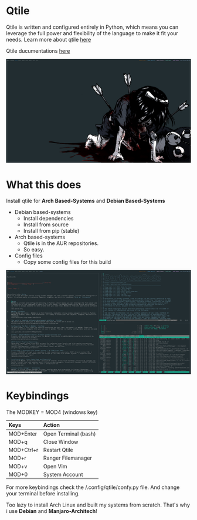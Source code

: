 # Qtile

Qtile is written and configured entirely in Python, which means you can leverage the full power and flexibility of the language to make it fit your needs. Learn more about qtile [here](http://www.qtile.org/)

Qtile ducumentations [here](http://docs.qtile.org/en/latest/)

![qtile - darknesscode](https://github.com/codedarkness/qtile/blob/master/config-files/qtile-a.png)

# What this does

Install qtile for **Arch Based-Systems** and **Debian Based-Systems**

* Debian based-systems
	* Install dependencies
	* Install from source
	* Install from pip (stable)
* Arch based-systems
	* Qtile is in the AUR repositories.
	* So easy.
* Config files
	* Copy some config files for this build

![qtile - darknesscode](https://github.com/codedarkness/qtile/blob/master/config-files/qtile-b.png)

# Keybindings

The MODKEY = MOD4 (windows key)

| Keys        | Action               |
| :---------- | :------------------- |
| MOD+Enter   | Open Terminal (bash) |
| MOD+q       | Close Window         |
| MOD+Ctrl+r  | Restart Qtile        |
| MOD+r       | Ranger Filemanager   |
| MOD+v       | Open Vim             |
| MOD+0       | System Account       |

For more keybindings check the /.config/qtile/confy.py file. And change your terminal before installing.

Too lazy to install Arch Linux and built my systems from scratch. That's why i use **Debian** and **Manjaro-Architech**!
